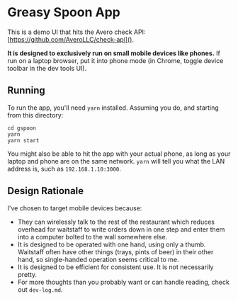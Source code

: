 # Greasy Spoon App

This is a demo UI that hits the Avero check API: [https://github.com/AveroLLC/check-api]().

**It is designed to exclusively run on small mobile devices like phones.** If run on a laptop browser, put it into phone mode (in Chrome, toggle device toolbar in the dev tools UI).

## Running

To run the app, you'll need `yarn` installed. Assuming you do, and starting from this directory:

```
cd gspoon
yarn
yarn start
```

You might also be able to hit the app with your actual phone, as long as your laptop and phone are on the same network. `yarn` will tell you what the LAN address is, such as `192.168.1.10:3000`.

## Design Rationale

I've chosen to target mobile devices because:

- They can wirelessly talk to the rest of the restaurant which reduces overhead for waitstaff to write orders down in one step and enter them into a computer bolted to the wall somewhere else.
- It is designed to be operated with one hand, using only a thumb. Waitstaff often have other things (trays, pints of beer) in their other hand, so single-handed operation seems critical to me.
- It is designed to be efficient for consistent use. It is not necessarily pretty.
- For more thoughts than you probably want or can handle reading, check out `dev-log.md`.